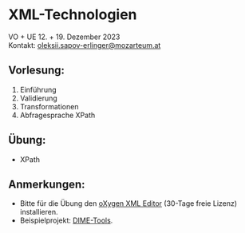 # XML-Technologien
VO + UE 12. + 19. Dezember 2023<br>
Kontakt: oleksii.sapov-erlinger@mozarteum.at

## Vorlesung:

1. Einführung
2. Validierung
3. Transformationen
4. Abfragesprache XPath

## Übung:
- XPath

## Anmerkungen:
- Bitte für die Übung den [oXygen XML Editor](https://www.oxygenxml.com/xml_editor/download_oxygenxml_editor.html?os=Windows) (30-Tage freie Lizenz) installieren.
- Beispielprojekt: [DIME-Tools](https://github.com/ism-dme/DIME-tools).
